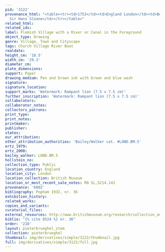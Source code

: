 ```yaml
---
pid: '3122'
provenance_html: "<table><tr><td>1753</td><td>England London</td><td>Bequeathed by
  Sir Hans Sloane</td></tr></table>"
related_html: 
related_ids: 
label: Flemish Village with a River or Canal in the Foreground
object_type: Drawing
genre: Village, Town and Cityscape
tags: Church Village River Boat
realdate: 
height_cm: '18.5'
width_cm: '29.3'
diameter_cm: 
plate_dimensions: 
support: Paper
drawing_medium: Pen and brown ink with brown and blue wash
signature: 
signature_location: 
support_marks: 'Watermark: Rampant lion (7.5 x 7.5 cm)'
further_inscription: 'Watermark: Rampant lion (7.5 x 7.5 cm)'
collaborators: 
collaborator_notes: 
collectors_patrons: 
print_type: 
print_notes: 
printmaker: 
publisher: 
states: 
our_attribution: 
other_attribution_authorities: 'Bailey/Walker cat. #LOND.BM.5'
ertz_1979: 
ertz_2008: 
bailey_walker: LOND.BM.5
hollstein_no: 
collection_type: Public
location_country: England
location_city: London
location_collection: British Museum
location_or_most_recent_sale_notes: RN SL,5214.143
provenance: '6802'
bibliography: Popham 1932, nr. 36
exhibition_history: 
related_works: 
copies_and_variants: 
curatorial_files: 
external_resources: http://www.britishmuseum.org/research/collection_online/collection_object_details.aspx?objectId=710344&partId=1&searchText=SL%2C5214.143&page=1
biblio: "{% cite 8524 %} nr. 36"
order: '218'
layout: pieterbrueghel_item
collection: pieterbrueghel
thumbnail: img/derivatives/simple/3122/thumbnail.jpg
full: img/derivatives/simple/3122/full.jpg
---
```

